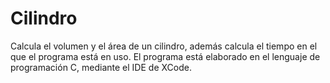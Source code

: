 # Cilindro
Calcula el volumen y el área de un cilindro, además calcula el tiempo en el que el programa está en uso.
El programa está elaborado en el lenguaje de programación C, mediante el IDE de XCode.
